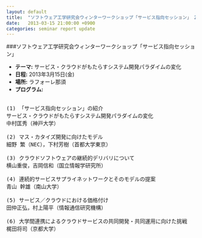 ```yaml
---
layout: default
title:  "ソフトウェア工学研究会ウィンターワークショップ「サービス指向セッション」 2013年3月15日(金)"
date:   2013-03-15 21:00:00 +0900
categories: seminar report update
---
```


###ソフトウェア工学研究会ウィンターワークショップ「サービス指向セッション」
- __テーマ:__ サービス・クラウドがもたらすシステム開発パラダイムの変化
- __日程:__ 2013年3月15日(金)
- __場所:__ ラフォーレ那須
- __プログラム:__

<pre>

(1) 「サービス指向セッション」の紹介
サービス・クラウドがもたらすシステム開発パラダイムの変化
中村匡秀（神戸大学）

(2) マス・カタイズ開発に向けたモデル 
細野 繁（NEC），下村芳樹（首都大学東京）

(3) クラウドソフトウェアの継続的デリバリについて
横山重俊，吉岡信和（国立情報学研究所）

(4) 連続的サービスサプライネットワークとそのモデルの提案
青山 幹雄（南山大学）

(5) サービス／クラウドにおける価格付け
田仲正弘，村上陽平（情報通信研究機構）

(6) 大学間連携によるクラウドサービスの共同開発・共同運用に向けた挑戦
梶田将司（京都大学）
</pre>

